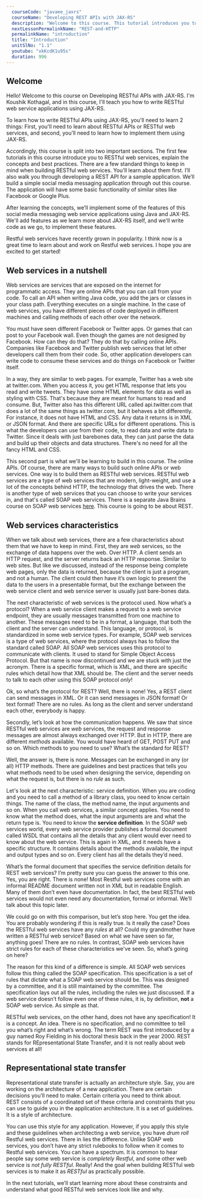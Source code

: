 ```yaml
---
  courseCode: "javaee_jaxrs"
  courseName: "Developing REST APIs with JAX-RS"
  description: "Welcome to this course. This tutorial introduces you to REST APIs and explains some basic concepts."
  nextLessonPermalinkName: "REST-and-HTTP"
  permalinkName: "introduction"
  title: "Introduction"
  unitSlNo: "1.1"
  youtube: "xkKcdK1u95s"
  duration: 996
---
```

## Welcome

Hello! Welcome to this course on Developing RESTful APIs with JAX-RS. I'm Koushik Kothagal, and in this course, I'll teach you how to write RESTful web service applications using JAX-RS.

To learn how to write RESTful APIs using JAX-RS, you'll need to learn 2 things: First, you'll need to learn about RESTful APIs or RESTful web services, and second, you'll need to learn how to implement them using JAX-RS. 

Accordingly, this course is split into two important sections. The first few tutorials in this course introduce you to RESTful web services, explain the concepts and best practices. There are a few standard things to keep in mind when building RESTful web services. You'll learn about them first. I’ll also walk you through developing a REST API for a sample application. We’ll build a simple social media messaging application through out this course. The application will have some basic functionality of similar sites like Facebook or Google Plus. 

After learning the concepts, we’ll implement some of the features of this social media messaging web service applications using Java and JAX-RS. We'll add features as we learn more about JAX-RS itself, and we'll write code as we go, to implement these features.

Restful web services have recently grown in popularity. I think now is a great time to learn about and work on Restful web services. I hope you are excited to get started!

## Web services in a nutshell

Web services are services that are exposed on the internet for programmatic access. They are online APIs that you can call from your code. To call an API when writing Java code, you add the jars or classes in your class path. Everything executes on a single machine. In the case of web services, you have different pieces of code deployed in different machines and calling methods of each other over the network. 

You must have seen different Facebook or Twitter apps. Or games that can post to your Facebook wall. Even though the games are not designed by Facebook. How can they do that? They do that by calling online APIs. Companies like Facebook  and Twitter publish web services that let other developers call them from their code. So, other application developers can write code to consume these services and do things on Facebook or Twitter itself. 

In a way, they are similar to web pages. For example, Twitter has a web site at twitter.com. When you access it, you get HTML response that lets you read and write tweets. They have some HTML elements for data as well as styling with CSS. That's because they are meant for humans to read and consume. But, Twitter also has this different URL called api.twitter.com that does a lot of the same things as twitter.com, but it behaves a bit differently. For instance, it does not have HTML and CSS. Any data it returns is in XML or JSON format. And there are specific URLs for different operations. This is what the developers can use from their code, to read data and write data to Twitter. Since it deals with just barebones data, they can just parse the data and build up their objects and data structures. There's no need for all the fancy HTML and CSS. 

This second part is what we'll be learning to build in this course. The online APIs. Of course, there are many ways to build such online APIs or web services. One way is to build them as RESTful web services. RESTful web services are a type of web services that are modern, light-weight, and use a lot of the concepts behind HTTP, the technology that drives the web. There is another type of web services that you can choose to write your services in, and that's called SOAP web services. There is a separate Java Brains course on SOAP web services [here](/courses/javaee_jaxws). This course is going to be about REST.


## Web services characteristics

When we talk about web services, there are a few characteristics about them that we have to keep in mind. First, they are _web_ services, so the exchange of data happens over the web. Over HTTP. A client sends an HTTP request, and the server returns back an HTTP response. Similar to web sites. But like we discussed, instead of the response being complete web pages, only the data is returned, because the client is just a program, and not a human. The client could then have it’s own logic to present the data to the users in a presentable format, but the exchange between the web service client and web service server is usually just bare-bones data.

The next characteristic of web services is the protocol used. Now what’s a protocol? When a web service client makes a request to a web service endpoint, they are usually messages transmitted from one machine to another. These messages need to be in a format, a language, that both the client and the server can understand. This language, or protocol, is standardized in some web service types. For example, SOAP web services is a type of web services, where the protocol always has to follow the standard called SOAP. All SOAP web services uses this protocol to communicate with clients. It used to stand for Simple Object Access Protocol. But that name is now discontinued and we are stuck with just the acronym. There is a specific format, which is XML, and there are specific rules which detail how that XML should be. The client and the server needs to talk to each other using this SOAP protocol _only_!   

Ok, so what’s the protocol for REST? Well, there is none! Yes, a REST client can send messages in XML. Or it can send messages in JSON format! Or text format! There are no rules. As long as the client and server understand each other, everybody is happy.

Secondly, let’s look at how the communication happens. We saw that since RESTful web services are _web_ services, the request and response messages are almost always exchanged over HTTP. But in HTTP, there are different _methods_ available. You would have heard of GET, POST PUT and so on. Which methods to you need to use? What’s the standard for REST? 

Well, the answer is, there is none. Messages can be exchanged in any (or all) HTTP methods. There are guidelines and best practices that tells you what methods need to be used when designing the service, depending on what the request is, but there is no _rule_ as such.

Let's look at the next characteristic: service definition. When you are coding and you need to call a method of a library class, you need to know certain things. The name of the class, the method name, the input arguments and so on. When you call web services, a similar concept applies. You need to know what the method does, what the input arguments are and what the return type is. You need to know the **service definition**. In the SOAP web services world, every web service provider publishes a formal document called WSDL that contains all the details that any client would ever need to know about the web service. This is again in XML, and it needs have a specific structure. It contains details about the methods available, the input and output types and so on. Every client has all the details they’d need.

What’s the formal document that specifies the service definition details for REST web services? I’m pretty sure you can guess the answer to this one. Yes, you are right. There is none! Most Restful web services come with an informal README document written not in XML but in readable English. Many of them don’t even have documentation. In fact, the best RESTful web services would not even need any documentation, formal or informal. We’ll talk about this topic later.

We could go on with this comparison, but let’s stop here. You get the idea. You are probably wondering if this is really true. Is it really the case? Does the RESTful web services have any _rules_ at all? Could my grandmother have written a RESTful web service? Based on what we have seen so far, anything goes! There are no rules. In contrast, SOAP web services have strict rules for each of these characteristics we've seen. So, what’s going on here?

The reason for this kind of a difference is simple. All SOAP web services follow this thing called the SOAP specification. This specification is a set of rules that dictate what a SOAP web service should be. This was designed by a committee, and it is still maintained by the committee. The specification lays out all the rules, including the rules we just discussed. If a web service doesn’t follow even one of these rules, it is, by definition, **not** a SOAP web service. As simple as that.

RESTful web services, on the other hand, does not have any specification! It is a concept. An idea. There is no specification, and no committee to tell you what’s right and what’s wrong. The term REST was first introduced by a guy named Roy Fielding in his doctoral thesis back in the year 2000. REST stands for REpresentational State Transfer, and it is not really about web services at all!

## Representational state transfer

Representational state transfer is actually an architecture style. Say, you are working on the architecture of a new application. There are certain decisions you’ll need to make. Certain criteria you need to think about. REST consists of a coordinated set of these criteria and constraints that you can use to guide you in the application architecture. It is a set of guidelines. It is a style of architecture.

You can use this style for any application. However, if you apply this style and these guidelines when architecting a web service, you have *drum roll* Restful web services. There in lies the difference. Unlike SOAP web services, you don’t have any strict rulebooks to follow when it comes to Restful web services. You can have a spectrum. It is common to hear people say some web service is _completely Restful_, and some other web service is _not fully RESTful_. Really! And the goal when building RESTful web services is to make it as _RESTful_ as practically possible. 

In the next tutorials, we’ll start learning more about these constraints and understand what good RESTful web services look like and why.
